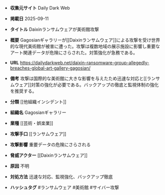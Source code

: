 - **収集元サイト**
Daily Dark Web

- **掲載日**
2025-09-11

- **タイトル**
Daixinランサムウェアが美術館攻撃

- **概要**
Gagosianギャラリーが[[Daixinランサムウェア]]による攻撃を受け世界的な現代美術館が被害に遭った。攻撃は複数地域の展示施設に影響し重要なアート関連データが危険にさらされた。対策強化が急務である。

- **URL**
https://dailydarkweb.net/daixin-ransomware-group-allegedly-breaches-global-art-gallery-gagosian/

- **備考**
攻撃は国際的な美術館に大きな影響を与えたため迅速な対応と[[ランサムウェア]]対策の強化が必要である。バックアップの徹底と監視体制の強化を推奨する。

- **分類**
[[他組織インシデント]]

- **組織名**
Gagosianギャラリー

- **業種**
[[芸術・娯楽業]]

- **攻撃手口**
[[ランサムウェア]]

- **攻撃影響**
重要データの危険にさらされる

- **脅威アクター**
[[Daixinランサムウェア]]

- **原因**
不明

- **対処方法**
迅速な対応、監視強化、バックアップ徹底

- **ハッシュタグ**
#ランサムウェア #美術館 #サイバー攻撃
